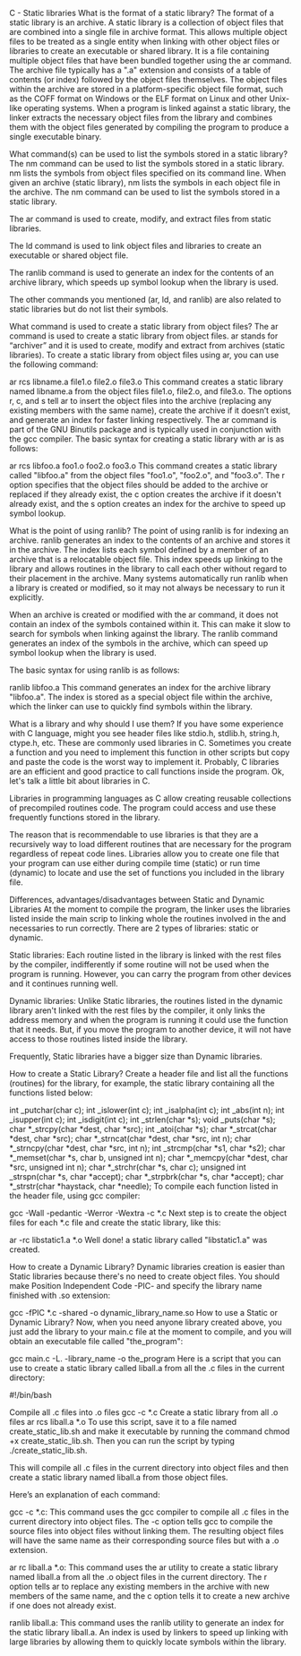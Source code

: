 C - Static libraries
What is the format of a static library?
The format of a static library is an archive. A static library is a collection of object files that are combined into a single file in archive format. This allows multiple object files to be treated as a single entity when linking with other object files or libraries to create an executable or shared library. It is a file containing multiple object files that have been bundled together using the ar command. The archive file typically has a ".a" extension and consists of a table of contents (or index) followed by the object files themselves. The object files within the archive are stored in a platform-specific object file format, such as the COFF format on Windows or the ELF format on Linux and other Unix-like operating systems. When a program is linked against a static library, the linker extracts the necessary object files from the library and combines them with the object files generated by compiling the program to produce a single executable binary.

What command(s) can be used to list the symbols stored in a static library?
The nm command can be used to list the symbols stored in a static library. nm lists the symbols from object files specified on its command line. When given an archive (static library), nm lists the symbols in each object file in the archive. The nm command can be used to list the symbols stored in a static library.

The ar command is used to create, modify, and extract files from static libraries.

The ld command is used to link object files and libraries to create an executable or shared object file.

The ranlib command is used to generate an index for the contents of an archive library, which speeds up symbol lookup when the library is used.

The other commands you mentioned (ar, ld, and ranlib) are also related to static libraries but do not list their symbols.

What command is used to create a static library from object files?
The ar command is used to create a static library from object files. ar stands for “archiver” and it is used to create, modify and extract from archives (static libraries). To create a static library from object files using ar, you can use the following command:

ar rcs libname.a file1.o file2.o file3.o
This command creates a static library named libname.a from the object files file1.o, file2.o, and file3.o. The options r, c, and s tell ar to insert the object files into the archive (replacing any existing members with the same name), create the archive if it doesn’t exist, and generate an index for faster linking respectively. The ar command is part of the GNU Binutils package and is typically used in conjunction with the gcc compiler. The basic syntax for creating a static library with ar is as follows:

ar rcs libfoo.a foo1.o foo2.o foo3.o
This command creates a static library called "libfoo.a" from the object files "foo1.o", "foo2.o", and "foo3.o". The r option specifies that the object files should be added to the archive or replaced if they already exist, the c option creates the archive if it doesn't already exist, and the s option creates an index for the archive to speed up symbol lookup.

What is the point of using ranlib?
The point of using ranlib is for indexing an archive. ranlib generates an index to the contents of an archive and stores it in the archive. The index lists each symbol defined by a member of an archive that is a relocatable object file. This index speeds up linking to the library and allows routines in the library to call each other without regard to their placement in the archive. Many systems automatically run ranlib when a library is created or modified, so it may not always be necessary to run it explicitly.

When an archive is created or modified with the ar command, it does not contain an index of the symbols contained within it. This can make it slow to search for symbols when linking against the library. The ranlib command generates an index of the symbols in the archive, which can speed up symbol lookup when the library is used.

The basic syntax for using ranlib is as follows:

ranlib libfoo.a
This command generates an index for the archive library "libfoo.a". The index is stored as a special object file within the archive, which the linker can use to quickly find symbols within the library.

What is a library and why should I use them?
If you have some experience with C language, might you see header files like stdio.h, stdlib.h, string.h, ctype.h, etc. These are commonly used libraries in C. Sometimes you create a function and you need to implement this function in other scripts but copy and paste the code is the worst way to implement it. Probably, C libraries are an efficient and good practice to call functions inside the program. Ok, let's talk a little bit about libraries in C.

Libraries in programming languages as C allow creating reusable collections of precompiled routines code. The program could access and use these frequently functions stored in the library.

The reason that is recommendable to use libraries is that they are a recursively way to load different routines that are necessary for the program regardless of repeat code lines. Libraries allow you to create one file that your program can use either during compile time (static) or run time (dynamic) to locate and use the set of functions you included in the library file.

Differences, advantages/disadvantages between Static and Dynamic Libraries
At the moment to compile the program, the linker uses the libraries listed inside the main scrip to linking whole the routines involved in the and necessaries to run correctly. There are 2 types of libraries: static or dynamic.

Static libraries: Each routine listed in the library is linked with the rest files by the compiler, indifferently if some routine will not be used when the program is running. However, you can carry the program from other devices and it continues running well.

Dynamic libraries: Unlike Static libraries, the routines listed in the dynamic library aren't linked with the rest files by the compiler, it only links the address memory and when the program is running it could use the function that it needs. But, if you move the program to another device, it will not have access to those routines listed inside the library.

Frequently, Static libraries have a bigger size than Dynamic libraries.

How to create a Static Library?
Create a header file and list all the functions (routines) for the library, for example, the static library containing all the functions listed below:

int _putchar(char c);
int _islower(int c);
int _isalpha(int c);
int _abs(int n);
int _isupper(int c);
int _isdigit(int c);
int _strlen(char *s);
void _puts(char *s);
char *_strcpy(char *dest, char *src);
int _atoi(char *s);
char *_strcat(char *dest, char *src);
char *_strncat(char *dest, char *src, int n);
char *_strncpy(char *dest, char *src, int n);
int _strcmp(char *s1, char *s2);
char *_memset(char *s, char b, unsigned int n);
char *_memcpy(char *dest, char *src, unsigned int n);
char *_strchr(char *s, char c);
unsigned int _strspn(char *s, char *accept);
char *_strpbrk(char *s, char *accept);
char *_strstr(char *haystack, char *needle);
To compile each function listed in the header file, using gcc compiler:

gcc -Wall -pedantic -Werror -Wextra -c *.c
Next step is to create the object files for each *.c file and create the static library, like this:

ar -rc libstatic1.a *.o
Well done! a static library called "libstatic1.a" was created.

How to create a Dynamic Library?
Dynamic libraries creation is easier than Static libraries because there's no need to create object files. You should make Position Independent Code -PIC- and specify the library name finished with .so extension:

gcc -fPIC *.c -shared -o dynamic_library_name.so
How to use a Static or Dynamic Library?
Now, when you need anyone library created above, you just add the library to your main.c file at the moment to compile, and you will obtain an executable file called "the_program":

gcc main.c -L. -library_name -o the_program
Here is a script that you can use to create a static library called liball.a from all the .c files in the current directory:

#!/bin/bash

Compile all .c files into .o files
gcc -c *.c
Create a static library from all .o files
ar rcs liball.a *.o
To use this script, save it to a file named create_static_lib.sh and make it executable by running the command chmod +x create_static_lib.sh. Then you can run the script by typing ./create_static_lib.sh.

This will compile all .c files in the current directory into object files and then create a static library named liball.a from those object files.

Here’s an explanation of each command:

gcc -c *.c: This command uses the gcc compiler to compile all .c files in the current directory into object files. The -c option tells gcc to compile the source files into object files without linking them. The resulting object files will have the same name as their corresponding source files but with a .o extension.

ar rc liball.a *.o: This command uses the ar utility to create a static library named liball.a from all the .o object files in the current directory. The r option tells ar to replace any existing members in the archive with new members of the same name, and the c option tells it to create a new archive if one does not already exist.

ranlib liball.a: This command uses the ranlib utility to generate an index for the static library liball.a. An index is used by linkers to speed up linking with large libraries by allowing them to quickly locate symbols within the library.
